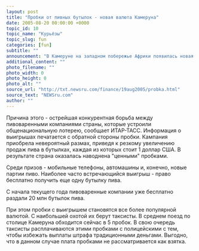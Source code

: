 ```yaml
---
layout: post
title: "Пробки от пивных бутылок - новая валюта Камеруна"
date: 2005-08-20 00:00:00 +0000
topic_id: 10
topic_name: "Курьёзы"
topic_slug: fun
categories: [fun]
subtitle: ""
announcement: "В Камеруне на западном побережье Африки появилась новая валюта - пробки от пивных бутылок. Ими расплачиваются в мелких лавках за товары, в такси и на рынках."
additional_content: ""
photo_filename: ""
photo_width: 0
photo_height: 0
photo_alt: ""
source_url: "http://txt.newsru.com/finance/19aug2005/probka.html"
source_text: "NEWSru.com"
author: ""
---
```

Причина этого - острейшая конкурентная борьба между пивоваренными компаниями страны, которые устроили общенациональную лотерею, сообщает ИТАР-ТАСС. Информация о выигрышах печатается с обратной стороны пробки. Кампания приобрела невероятный размах, приведя к резкому увеличению продаж пива в бутылках, каждая из которых стоит 1 доллар США. В результате страна оказалась наводнена "ценными" пробками.

Среди призов - мобильные телефоны, автомашины и, конечно, новые партии пиво. Наиболее часто встречающийся выигрыш - право бесплатно получить еще одну бутылку пива.

С начала текущего года пивоваренные компании уже бесплатно раздали 20 млн бутылок пива.

При этом пробки с выигрышем становятся все более популярной валютой. С наибольшей охотой их берут таксисты. В среднем поезд по столице Камеруна обходится сейчас в 5 пробок. В свою очередь таксисты расплачиваются этими пробками с полицейскими с тем, чтобы избежать выплаты штрафа традиционными деньгами. Выгодно, что в данном случае плата пробками не рассматривается как взятка.
